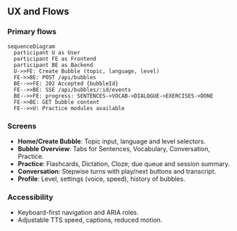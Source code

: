 ## UX and Flows

### Primary flows
```mermaid
sequenceDiagram
  participant U as User
  participant FE as Frontend
  participant BE as Backend
  U->>FE: Create Bubble (topic, language, level)
  FE->>BE: POST /api/bubbles
  BE-->>FE: 202 Accepted {bubbleId}
  FE-->>BE: SSE /api/bubbles/:id/events
  BE-->>FE: progress: SENTENCES->VOCAB->DIALOGUE->EXERCISES->DONE
  FE->>BE: GET bubble content
  FE-->>U: Practice modules available
```

### Screens
- **Home/Create Bubble**: Topic input, language and level selectors.
- **Bubble Overview**: Tabs for Sentences, Vocabulary, Conversation, Practice.
- **Practice**: Flashcards, Dictation, Cloze; due queue and session summary.
- **Conversation**: Stepwise turns with play/next buttons and transcript.
- **Profile**: Level, settings (voice, speed), history of bubbles.

### Accessibility
- Keyboard-first navigation and ARIA roles.
- Adjustable TTS speed, captions, reduced motion.


